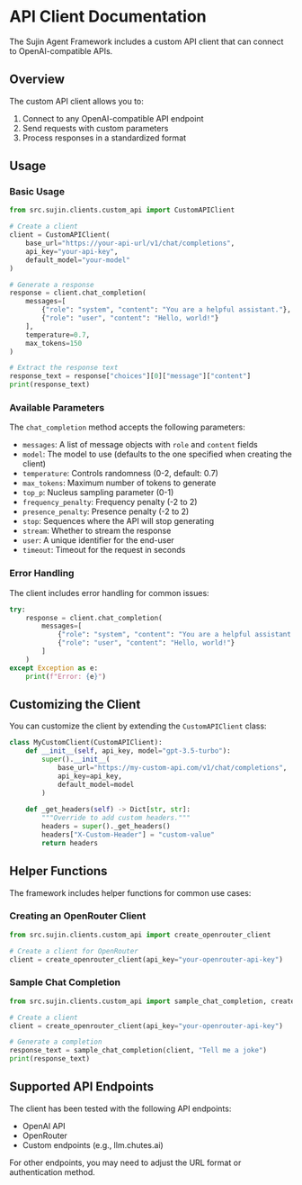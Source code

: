 # API Client Documentation

The Sujin Agent Framework includes a custom API client that can connect to OpenAI-compatible APIs.

## Overview

The custom API client allows you to:

1. Connect to any OpenAI-compatible API endpoint
2. Send requests with custom parameters
3. Process responses in a standardized format

## Usage

### Basic Usage

```python
from src.sujin.clients.custom_api import CustomAPIClient

# Create a client
client = CustomAPIClient(
    base_url="https://your-api-url/v1/chat/completions",
    api_key="your-api-key",
    default_model="your-model"
)

# Generate a response
response = client.chat_completion(
    messages=[
        {"role": "system", "content": "You are a helpful assistant."},
        {"role": "user", "content": "Hello, world!"}
    ],
    temperature=0.7,
    max_tokens=150
)

# Extract the response text
response_text = response["choices"][0]["message"]["content"]
print(response_text)
```

### Available Parameters

The `chat_completion` method accepts the following parameters:

- `messages`: A list of message objects with `role` and `content` fields
- `model`: The model to use (defaults to the one specified when creating the client)
- `temperature`: Controls randomness (0-2, default: 0.7)
- `max_tokens`: Maximum number of tokens to generate
- `top_p`: Nucleus sampling parameter (0-1)
- `frequency_penalty`: Frequency penalty (-2 to 2)
- `presence_penalty`: Presence penalty (-2 to 2)
- `stop`: Sequences where the API will stop generating
- `stream`: Whether to stream the response
- `user`: A unique identifier for the end-user
- `timeout`: Timeout for the request in seconds

### Error Handling

The client includes error handling for common issues:

```python
try:
    response = client.chat_completion(
        messages=[
            {"role": "system", "content": "You are a helpful assistant."},
            {"role": "user", "content": "Hello, world!"}
        ]
    )
except Exception as e:
    print(f"Error: {e}")
```

## Customizing the Client

You can customize the client by extending the `CustomAPIClient` class:

```python
class MyCustomClient(CustomAPIClient):
    def __init__(self, api_key, model="gpt-3.5-turbo"):
        super().__init__(
            base_url="https://my-custom-api.com/v1/chat/completions",
            api_key=api_key,
            default_model=model
        )
    
    def _get_headers(self) -> Dict[str, str]:
        """Override to add custom headers."""
        headers = super()._get_headers()
        headers["X-Custom-Header"] = "custom-value"
        return headers
```

## Helper Functions

The framework includes helper functions for common use cases:

### Creating an OpenRouter Client

```python
from src.sujin.clients.custom_api import create_openrouter_client

# Create a client for OpenRouter
client = create_openrouter_client(api_key="your-openrouter-api-key")
```

### Sample Chat Completion

```python
from src.sujin.clients.custom_api import sample_chat_completion, create_openrouter_client

# Create a client
client = create_openrouter_client(api_key="your-openrouter-api-key")

# Generate a completion
response_text = sample_chat_completion(client, "Tell me a joke")
print(response_text)
```

## Supported API Endpoints

The client has been tested with the following API endpoints:

- OpenAI API
- OpenRouter
- Custom endpoints (e.g., llm.chutes.ai)

For other endpoints, you may need to adjust the URL format or authentication method.

